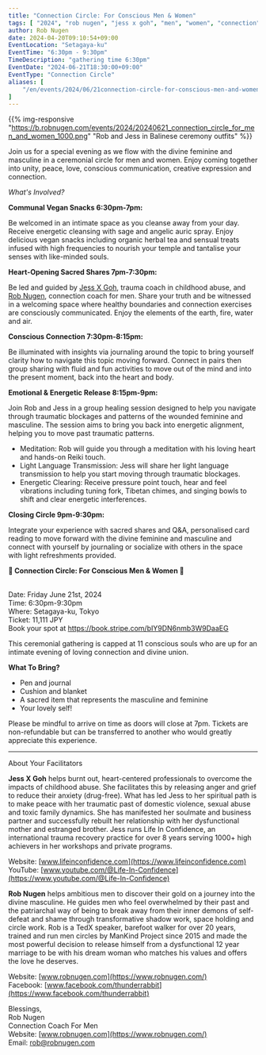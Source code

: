 ```yaml
---
title: "Connection Circle: For Conscious Men & Women"
tags: [ "2024", "rob nugen", "jess x goh", "men", "women", "connection", "circle" ]
author: Rob Nugen
date: 2024-04-20T09:10:54+09:00
EventLocation: "Setagaya-ku"
EventTime: "6:30pm - 9:30pm"
TimeDescription: "gathering time 6:30pm"
EventDate: "2024-06-21T18:30:00+09:00"
EventType: "Connection Circle"
aliases: [
    "/en/events/2024/06/21connection-circle-for-conscious-men-and-women/",
]
---
```


{{% img-responsive "https://b.robnugen.com/events/2024/20240621_connection_circle_for_men_and_women_1000.png" "Rob and Jess in Balinese ceremony outfits" %}}

Join us for a special evening as we flow with the divine feminine and masculine in a
ceremonial circle for men and women.
Enjoy coming together into unity, peace, love, conscious communication,
creative expression and connection.

*What's Involved?*

**Communal Vegan Snacks 6:30pm-7pm:**

Be welcomed in an intimate space as you cleanse away from your day.
Receive energetic cleansing with sage and angelic auric spray.
Enjoy delicious vegan snacks including
organic herbal tea and sensual treats infused with high frequencies
to nourish your temple and tantalise your senses with like-minded souls.

**Heart-Opening Sacred Shares 7pm-7:30pm:**

Be led and guided by [Jess X Goh](https://www.lifeinconfidence.com/),
trauma coach in childhood abuse,
and [Rob Nugen](https://www.robnugen.com/en/), connection coach for men.
Share your truth and be witnessed in a welcoming space where healthy boundaries and
connection exercises are consciously communicated.
Enjoy the elements of the earth, fire, water and air.

**Conscious Connection 7:30pm-8:15pm:**

Be illuminated with insights via journaling around the topic to bring yourself clarity
how to navigate this topic moving forward.
Connect in pairs then group sharing with fluid and fun activities
to move out of the mind and into the present moment, back into the heart and body.

**Emotional & Energetic Release 8:15pm-9pm:**

Join Rob and Jess in a group healing session designed to help you navigate
through traumatic blockages and patterns of the wounded feminine and masculine.
The session aims to bring you back into energetic alignment,
helping you to move past traumatic patterns.

* Meditation: Rob will guide you through a meditation with his loving heart and hands-on Reiki touch.
* Light Language Transmission: Jess will share her light language transmission to help you start moving through traumatic blockages.
* Energetic Clearing: Receive pressure point touch, hear and feel vibrations including tuning fork, Tibetan chimes,
and singing bowls to shift and clear energetic interferences.

**Closing Circle 9pm-9:30pm:**

Integrate your experience with sacred shares and Q&A,
personalised card reading to move forward with the divine feminine and masculine
and connect with yourself by journaling or socialize with others
in the space with light refreshments provided.

**​​​​​​​🤝 Connection Circle: For Conscious Men & Women 🤝**

<br>Date: Friday June 21st, 2024
<br>Time: 6:30pm-9:30pm
<br>Where: Setagaya-ku, Tokyo
<br>Ticket: 11,111 JPY
<br>Book your spot at https://book.stripe.com/bIY9DN6nmb3W9DaaEG

This ceremonial gathering is capped at 11 conscious souls
who are up for an intimate evening of loving connection and divine union.

**What To Bring?**

* Pen and journal
* Cushion and blanket
* A sacred item that represents the masculine and feminine
* Your lovely self!

Please be mindful to arrive on time as doors will close at 7pm.
Tickets are non-refundable but can be transferred to another
who would greatly appreciate this experience.

----------------------------------

About Your Facilitators

**Jess X Goh** helps burnt out, heart-centered professionals to overcome
the impacts of childhood abuse.  She facilitates this by releasing
anger and grief to reduce their anxiety (drug-free).  What has led
Jess to her spiritual path is to make peace with her traumatic past of
domestic violence, sexual abuse and toxic family dynamics.  She has
manifested her soulmate and business partner and successfully rebuilt
her relationship with her dysfunctional mother and estranged
brother. Jess runs Life In Confidence, an international trauma
recovery practice for over 8 years serving 1000+ high achievers in her
workshops and private programs.


Website: [www.lifeinconfidence.com](https://www.lifeinconfidence.com)
<br>YouTube: [www.youtube.com/@Life-In-Confidence](https://www.youtube.com/@Life-In-Confidence)


**Rob Nugen** helps ambitious men to discover their gold on a journey into
the divine masculine. He guides men who feel overwhelmed by their past
and the patriarchal way of being to break away from their inner demons
of self-defeat and shame through transformative shadow work, space
holding and circle work. Rob is a TedX speaker, barefoot walker for
over 20 years, trained and run men circles by ManKind Project since
2015 and made the most powerful decision to release himself from a
dysfunctional 12 year marriage to be with his dream woman who matches
his values and offers the love he deserves.


Website: [www.robnugen.com](https://www.robnugen.com/)
<br>Facebook: [www.facebook.com/thunderrabbit](https://www.facebook.com/thunderrabbit)


Blessings,
<br>Rob Nugen
<br>Connection Coach For Men
<br>Website: [www.robnugen.com](https://www.robnugen.com/)
<br>Email: rob@robnugen.com
